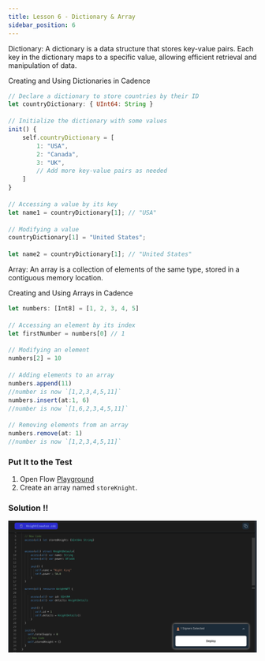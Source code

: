 ```yaml
---
title: Lesson 6 - Dictionary & Array
sidebar_position: 6
---
```


Dictionary: A dictionary is a data structure that stores key-value pairs. Each key in the dictionary maps to a specific value, allowing efficient retrieval and manipulation of data.

Creating and Using Dictionaries in Cadence

```jsx
// Declare a dictionary to store countries by their ID
let countryDictionary: { UInt64: String }

// Initialize the dictionary with some values
init() {
    self.countryDictionary = [
        1: "USA",
        2: "Canada",
        3: "UK",
        // Add more key-value pairs as needed
    ]
}

// Accessing a value by its key
let name1 = countryDictionary[1]; // "USA"

// Modifying a value
countryDictionary[1] = "United States";

let name2 = countryDictionary[1]; // "United States"
```

Array: An array is a collection of elements of the same type, stored in a contiguous memory location.

Creating and Using Arrays in Cadence

```jsx
let numbers: [Int8] = [1, 2, 3, 4, 5]

// Accessing an element by its index
let firstNumber = numbers[0] // 1

// Modifying an element
numbers[2] = 10

// Adding elements to an array
numbers.append(11)
//number is now `[1,2,3,4,5,11]`
numbers.insert(at:1, 6)
//number is now `[1,6,2,3,4,5,11]`

// Removing elements from an array
numbers.remove(at: 1)
//number is now `[1,2,3,4,5,11]`
```

### Put It to the Test

1. Open Flow [Playground](https://play.flow.com/)
2. Create an array named `storeKnight`.

### Solution !!

![Alt text](image-5.png)
